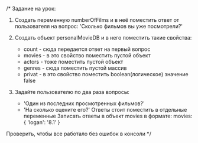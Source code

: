 /* Задание на урок:

1) Создать переменную numberOfFilms и в неё поместить ответ от пользователя на вопрос:
   'Сколько фильмов вы уже посмотрели?'

2) Создать объект personalMovieDB и в него поместить такие свойства:
    - count - сюда передается ответ на первый вопрос
    - movies - в это свойство поместить пустой объект
    - actors - тоже поместить пустой объект
    - genres - сюда поместить пустой массив
    - privat - в это свойство поместить boolean(логическое) значение false

3) Задайте пользователю по два раза вопросы:
    - 'Один из последних просмотренных фильмов?'
    - 'На сколько оцените его?'
      Ответы стоит поместить в отдельные переменные
      Записать ответы в объект movies в формате:
      movies: {
      'logan': '8.1'
      }

Проверить, чтобы все работало без ошибок в консоли */